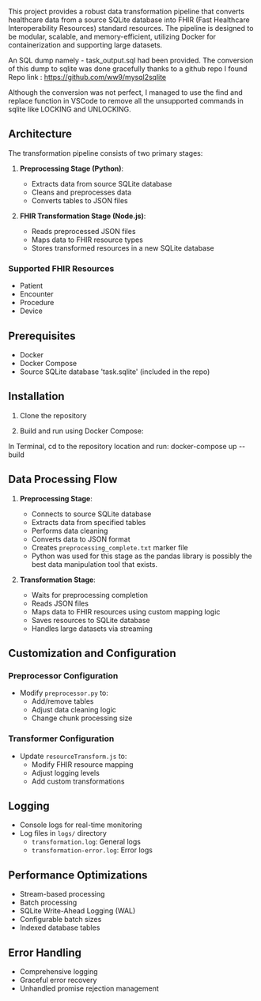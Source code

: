 This project provides a robust data transformation pipeline that converts healthcare data from a source SQLite database into FHIR (Fast Healthcare Interoperability Resources) standard resources. The pipeline is designed to be modular, scalable, and memory-efficient, utilizing Docker for containerization and supporting large datasets.

An SQL dump namely - task_output.sql had been provided. 
The conversion of this dump to sqlite was done gracefully thanks to a github repo I found
Repo link : https://github.com/ww9/mysql2sqlite

Although the conversion was not perfect, I managed to use the find and replace function in VSCode to remove all the unsupported commands in sqlite like LOCKING and UNLOCKING.



## Architecture

The transformation pipeline consists of two primary stages:

1. **Preprocessing Stage (Python)**: 
   - Extracts data from source SQLite database
   - Cleans and preprocesses data
   - Converts tables to JSON files

2. **FHIR Transformation Stage (Node.js)**: 
   - Reads preprocessed JSON files
   - Maps data to FHIR resource types
   - Stores transformed resources in a new SQLite database

### Supported FHIR Resources
- Patient
- Encounter
- Procedure
- Device

## Prerequisites

- Docker
- Docker Compose
- Source SQLite database 'task.sqlite' (included in the repo)

## Installation

1. Clone the repository

3. Build and run using Docker Compose:

In Terminal, cd to the repository location and run:
docker-compose up --build


## Data Processing Flow

1. **Preprocessing Stage**:
   - Connects to source SQLite database
   - Extracts data from specified tables
   - Performs data cleaning
   - Converts data to JSON format
   - Creates `preprocessing_complete.txt` marker file
   - Python was used for this stage as the pandas library is possibly the best data manipulation tool that exists.

2. **Transformation Stage**:
   - Waits for preprocessing completion
   - Reads JSON files
   - Maps data to FHIR resources using custom mapping logic
   - Saves resources to SQLite database
   - Handles large datasets via streaming

## Customization and Configuration

### Preprocessor Configuration
- Modify `preprocessor.py` to:
  - Add/remove tables
  - Adjust data cleaning logic
  - Change chunk processing size

### Transformer Configuration
- Update `resourceTransform.js` to:
  - Modify FHIR resource mapping
  - Adjust logging levels
  - Add custom transformations

## Logging

- Console logs for real-time monitoring
- Log files in `logs/` directory
  - `transformation.log`: General logs
  - `transformation-error.log`: Error logs

## Performance Optimizations

- Stream-based processing
- Batch processing
- SQLite Write-Ahead Logging (WAL)
- Configurable batch sizes
- Indexed database tables

## Error Handling

- Comprehensive logging
- Graceful error recovery
- Unhandled promise rejection management
